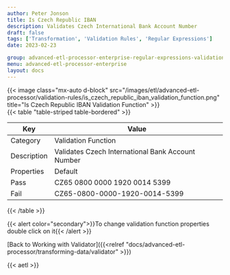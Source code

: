 ```yaml
---
author: Peter Jonson
title: Is Czech Republic IBAN
description: Validates Czech International Bank Account Number
draft: false
tags: ['Transformation', 'Validation Rules', 'Regular Expressions']
date: 2023-02-23

group: advanced-etl-processor-enterprise-regular-expressions-validation
menu: advanced-etl-processor-enterprise
layout: docs
---
```


{{< image class="mx-auto d-block"  src="/images/etl/advanced-etl-processor/validation-rules/is_czech_republic_iban_validation_function.png" title="Is Czech Republic IBAN Validation Function" >}}
\
{{< table "table-striped table-bordered" >}}

| Key         | Value                                             |
| ----------- | ------------------------------------------------- |
| Category    | Validation Function                               |
| Description | Validates Czech International Bank Account Number |
| Properties  | Default                                           |
| Pass        | CZ65 0800 0000 1920 0014 5399                     |
| Fail        | CZ65-0800-0000-1920-0014-5399                     |

{{< /table >}}

{{< alert color="secondary">}}To change validation function properties double click on it{{< /alert >}}

[Back to Working with Validator]({{<relref "docs/advanced-etl-processor/transforming-data/validator" >}})

{{< aetl >}}

